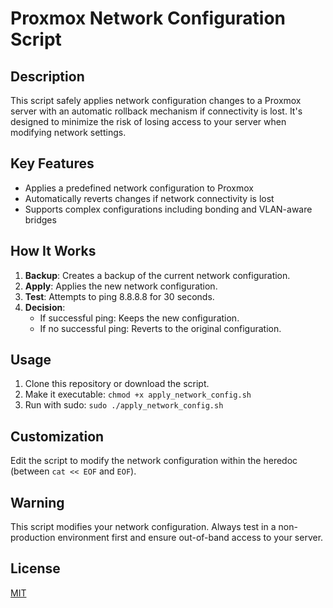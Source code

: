 # Proxmox Network Configuration Script

## Description

This script safely applies network configuration changes to a Proxmox server with an automatic rollback mechanism if connectivity is lost. It's designed to minimize the risk of losing access to your server when modifying network settings.

## Key Features

- Applies a predefined network configuration to Proxmox
- Automatically reverts changes if network connectivity is lost
- Supports complex configurations including bonding and VLAN-aware bridges

## How It Works

1. **Backup**: Creates a backup of the current network configuration.
2. **Apply**: Applies the new network configuration.
3. **Test**: Attempts to ping 8.8.8.8 for 30 seconds.
4. **Decision**:
   - If successful ping: Keeps the new configuration.
   - If no successful ping: Reverts to the original configuration.

## Usage

1. Clone this repository or download the script.
2. Make it executable: `chmod +x apply_network_config.sh`
3. Run with sudo: `sudo ./apply_network_config.sh`

## Customization

Edit the script to modify the network configuration within the heredoc (between `cat << EOF` and `EOF`).

## Warning

This script modifies your network configuration. Always test in a non-production environment first and ensure out-of-band access to your server.

## License

[MIT](https://choosealicense.com/licenses/mit/)
